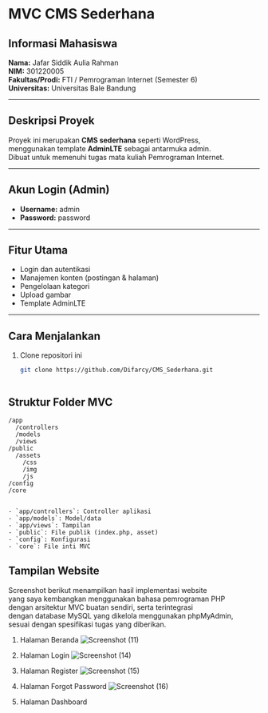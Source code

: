 # MVC CMS Sederhana

## Informasi Mahasiswa
**Nama:** Jafar Siddik Aulia Rahman  
**NIM:** 301220005  
**Fakultas/Prodi:** FTI / Pemrograman Internet (Semester 6)  
**Universitas:** Universitas Bale Bandung  

---

## Deskripsi Proyek
Proyek ini merupakan **CMS sederhana** seperti WordPress,  
menggunakan template **AdminLTE** sebagai antarmuka admin.  
Dibuat untuk memenuhi tugas mata kuliah Pemrograman Internet.

---

## Akun Login (Admin)
- **Username:** admin  
- **Password:** password  

---

## Fitur Utama
- Login dan autentikasi  
- Manajemen konten (postingan & halaman)  
- Pengelolaan kategori  
- Upload gambar  
- Template AdminLTE  

---

## Cara Menjalankan
1. Clone repositori ini  
   ```bash
   git clone https://github.com/Difarcy/CMS_Sederhana.git
```
```

## Struktur Folder MVC

```
/app
  /controllers
  /models
  /views
/public
  /assets
    /css
    /img
    /js
/config
/core
```
```

- `app/controllers`: Controller aplikasi
- `app/models`: Model/data
- `app/views`: Tampilan
- `public`: File publik (index.php, asset)
- `config`: Konfigurasi
- `core`: File inti MVC

```

## Tampilan Website
Screenshot berikut menampilkan hasil implementasi website  
yang saya kembangkan menggunakan bahasa pemrograman PHP  
dengan arsitektur MVC buatan sendiri, serta terintegrasi  
dengan database MySQL yang dikelola menggunakan phpMyAdmin,  
sesuai dengan spesifikasi tugas yang diberikan.

1. Halaman Beranda
![Screenshot (11)](https://github.com/user-attachments/assets/fb0c13d9-9ccb-49ef-a3ba-37045ebfa53a)

2. Halaman Login
![Screenshot (14)](https://github.com/user-attachments/assets/1f5aac6c-f83b-445a-8aa0-6f68c43e4797)
   
4. Halaman Register
![Screenshot (15)](https://github.com/user-attachments/assets/d96332a2-f20d-47f1-bcfc-2c71497dc638)

6. Halaman Forgot Password
![Screenshot (16)](https://github.com/user-attachments/assets/e4603cfb-c5f0-4103-a2f6-b2b6e1a3eb51)

8. Halaman Dashboard

